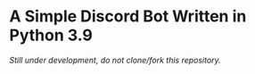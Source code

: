 # A Simple Discord Bot Written in Python 3.9
_Still under development, do not clone/fork this repository._